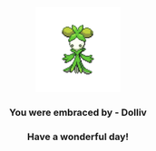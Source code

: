 <p align="center">
    <img src="https://raw.githubusercontent.com/PokeAPI/sprites/master/sprites/pokemon/929.png" width="150" height="150">
</p>
<h3 align="center">You were embraced by - <b>Dolliv</b></h3>
<h3 align="center">Have a wonderful day!</h3>
